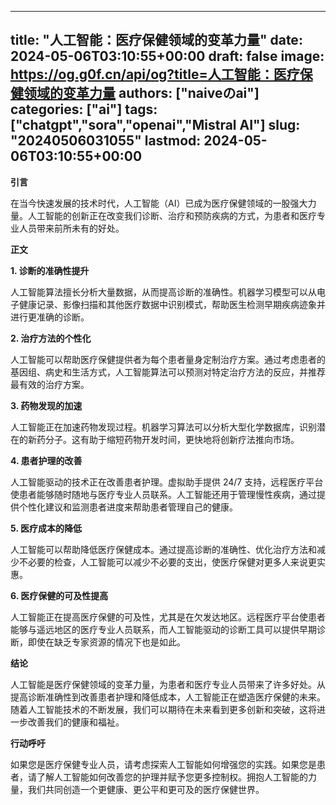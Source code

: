 
---
title: "人工智能：医疗保健领域的变革力量"
date: 2024-05-06T03:10:55+00:00
draft: false
image: https://og.g0f.cn/api/og?title=人工智能：医疗保健领域的变革力量
authors: ["naiveのai"]
categories: ["ai"]
tags: ["chatgpt","sora","openai","Mistral AI"]
slug: "20240506031055"
lastmod: 2024-05-06T03:10:55+00:00
---
**引言**

在当今快速发展的技术时代，人工智能（AI）已成为医疗保健领域的一股强大力量。人工智能的创新正在改变我们诊断、治疗和预防疾病的方式，为患者和医疗专业人员带来前所未有的好处。

**正文**

**1. 诊断的准确性提升**

人工智能算法擅长分析大量数据，从而提高诊断的准确性。机器学习模型可以从电子健康记录、影像扫描和其他医疗数据中识别模式，帮助医生检测早期疾病迹象并进行更准确的诊断。

**2. 治疗方法的个性化**

人工智能可以帮助医疗保健提供者为每个患者量身定制治疗方案。通过考虑患者的基因组、病史和生活方式，人工智能算法可以预测对特定治疗方法的反应，并推荐最有效的治疗方案。

**3. 药物发现的加速**

人工智能正在加速药物发现过程。机器学习算法可以分析大型化学数据库，识别潜在的新药分子。这有助于缩短药物开发时间，更快地将创新疗法推向市场。

**4. 患者护理的改善**

人工智能驱动的技术正在改善患者护理。虚拟助手提供 24/7 支持，远程医疗平台使患者能够随时随地与医疗专业人员联系。人工智能还用于管理慢性疾病，通过提供个性化建议和监测患者进度来帮助患者管理自己的健康。

**5. 医疗成本的降低**

人工智能可以帮助降低医疗保健成本。通过提高诊断的准确性、优化治疗方法和减少不必要的检查，人工智能可以减少不必要的支出，使医疗保健对更多人来说更实惠。

**6. 医疗保健的可及性提高**

人工智能正在提高医疗保健的可及性，尤其是在欠发达地区。远程医疗平台使患者能够与遥远地区的医疗专业人员联系，而人工智能驱动的诊断工具可以提供早期诊断，即使在缺乏专家资源的情况下也是如此。

**结论**

人工智能是医疗保健领域的变革力量，为患者和医疗专业人员带来了许多好处。从提高诊断准确性到改善患者护理和降低成本，人工智能正在塑造医疗保健的未来。随着人工智能技术的不断发展，我们可以期待在未来看到更多创新和突破，这将进一步改善我们的健康和福祉。

**行动呼吁**

如果您是医疗保健专业人员，请考虑探索人工智能如何增强您的实践。如果您是患者，请了解人工智能如何改善您的护理并赋予您更多控制权。拥抱人工智能的力量，我们共同创造一个更健康、更公平和更可及的医疗保健世界。